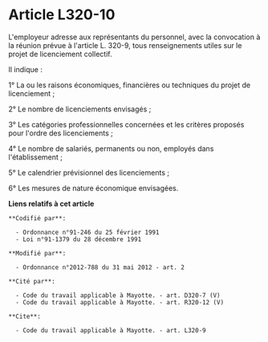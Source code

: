 # Article L320-10

L'employeur adresse aux représentants du personnel, avec la convocation à la réunion prévue à l'article L. 320-9, tous
renseignements utiles sur le projet de licenciement collectif. 

Il indique : 

1° La ou les raisons économiques, financières ou techniques du projet de licenciement ; 

2° Le nombre de licenciements envisagés ; 

3° Les catégories professionnelles concernées et les critères proposés pour l'ordre des licenciements ; 

4° Le nombre de salariés, permanents ou non, employés dans l'établissement ; 

5° Le calendrier prévisionnel des licenciements ; 

6° Les mesures de nature économique envisagées.

**Liens relatifs à cet article**

	**Codifié par**:

	  - Ordonnance n°91-246 du 25 février 1991
	  - Loi n°91-1379 du 28 décembre 1991

	**Modifié par**:

	  - Ordonnance n°2012-788 du 31 mai 2012 - art. 2

	**Cité par**:

	  - Code du travail applicable à Mayotte. - art. D320-7 (V)
	  - Code du travail applicable à Mayotte. - art. R320-12 (V)

	**Cite**:

	  - Code du travail applicable à Mayotte. - art. L320-9
